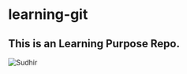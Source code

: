 # learning-git
## This is an Learning Purpose Repo.

![Sudhir](https://user-images.githubusercontent.com/63112304/142560610-73aca1f5-c407-4bd0-805f-bb858b7fd414.jpg)
